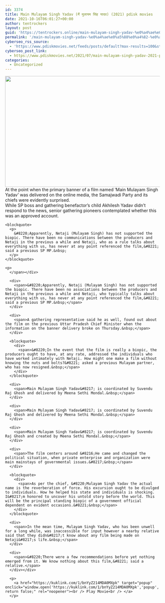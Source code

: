 ```yaml
---
id: 3374
title: Main Mulayam Singh Yadav (मैं मुलायम सिंह यादव) (2021) pdisk movies
date: 2021-10-16T06:01:27+00:00
author: tentrockers
layout: post
guid: 'https://tentrockers.online/main-mulayam-singh-yadav-%e0%a4%ae%e0%a5%88%e0%a4%82-%e0%a4%ae%e0%a5%81%e0%a4%b2%e0%a4%be%e0%a4%af%e0%a4%ae-%e0%a4%b8%e0%a4%bf%e0%a4%82%e0%a4%b9-%e0%a4%af%e0%a4%be%e0%a4%a6%e0%a4%b5-2021-pdisk-mov/'
permalink: '/main-mulayam-singh-yadav-%e0%a4%ae%e0%a5%88%e0%a4%82-%e0%a4%ae%e0%a5%81%e0%a4%b2%e0%a4%be%e0%a4%af%e0%a4%ae-%e0%a4%b8%e0%a4%bf%e0%a4%82%e0%a4%b9-%e0%a4%af%e0%a4%be%e0%a4%a6%e0%a4%b5-2021-pdisk-mov/'
cyberseo_rss_source:
  - 'https://www.pdiskmovies.net/feeds/posts/default?max-results=100&start-index=1201'
cyberseo_post_link:
  - https://www.pdiskmovies.net/2021/07/main-mulayam-singh-yadav-2021-pdisk.html
categories:
  - Uncategorized
---
```

<div class="separator">
  <a href="https://1.bp.blogspot.com/-qcbGo40KnLk/YPLzcDtkDUI/AAAAAAAAZcw/KN_ygIgCISU8FaVuzoK9XXzZUEj6rsEAwCLcBGAsYHQ/s1280/Main%2BMulayam%2BSingh%2BYadav%2B%2528%25E0%25A4%25AE%25E0%25A5%2588%25E0%25A4%2582%2B%25E0%25A4%25AE%25E0%25A5%2581%25E0%25A4%25B2%25E0%25A4%25BE%25E0%25A4%25AF%25E0%25A4%25AE%2B%25E0%25A4%25B8%25E0%25A4%25BF%25E0%25A4%2582%25E0%25A4%25B9%2B%25E0%25A4%25AF%25E0%25A4%25BE%25E0%25A4%25A6%25E0%25A4%25B5%2529%2B%25282021%2529%2Bpdisk%2Bmovies.jpg"><img loading="lazy" border="0" data-original-height="720" data-original-width="1280" height="360" src="https://1.bp.blogspot.com/-qcbGo40KnLk/YPLzcDtkDUI/AAAAAAAAZcw/KN_ygIgCISU8FaVuzoK9XXzZUEj6rsEAwCLcBGAsYHQ/w640-h360/Main%2BMulayam%2BSingh%2BYadav%2B%2528%25E0%25A4%25AE%25E0%25A5%2588%25E0%25A4%2582%2B%25E0%25A4%25AE%25E0%25A5%2581%25E0%25A4%25B2%25E0%25A4%25BE%25E0%25A4%25AF%25E0%25A4%25AE%2B%25E0%25A4%25B8%25E0%25A4%25BF%25E0%25A4%2582%25E0%25A4%25B9%2B%25E0%25A4%25AF%25E0%25A4%25BE%25E0%25A4%25A6%25E0%25A4%25B5%2529%2B%25282021%2529%2Bpdisk%2Bmovies.jpg" width="640" /></a>
</div>

<div>
  <div>
    <span>At the point when the primary banner of a film named &#8216;Main Mulayam Singh Yadav&#8217; was delivered on the online media, the Samajwadi Party and its chiefs were evidently surprised.&nbsp;</span>
  </div>
  
  <div>
    <span>While SP boss and gathering benefactor&#8217;s child Akhilesh Yadav didn&#8217;t respond to the news, senior gathering pioneers contemplated whether this was an approved account.&nbsp;</span>
  </div>
  
  <div>
    <span></p> 
    
    <blockquote>
      <p>
        &#8220;Apparently, Netaji (Mulayam Singh) has not supported the biopic. There have been no communications between the producers and Netaji in the previous a while and Netaji, who as a rule talks about everything with us, has never at any point referenced the film,&#8221; said a previous SP MP.&nbsp;
      </p>
    </blockquote>
    
    <p>
      </span></div> 
      
      <div>
        <span>&#8220;Apparently, Netaji (Mulayam Singh) has not supported the biopic. There have been no associations between the producers and Netaji in the previous a while and Netaji, who typically talks about everything with us, has never at any point referenced the film,&#8221; said a previous SP MP.&nbsp;</span>
      </div>
      
      <div>
        <span>A gathering representative said he as well, found out about the film on the previous Uttar Pradesh Chief Minister when the information on the banner delivery broke on Thursday.&nbsp;</span>
      </div>
      
      <blockquote>
        <div>
          <span>&#8220;In the event that the film is really a biopic, the producers ought to have, at any rate, addressed the individuals who have worked intimately with Netaji. How might one make a film without knowing the nuts and bolts?&#8221; asked a previous Mulayam partner, who has now resigned.&nbsp;</span>
        </div>
      </blockquote>
      
      <div>
        <span>Main Mulayam Singh Yadav&#8217; is coordinated by Suvendu Raj Ghosh and delivered by Meena Sethi Mondal.&nbsp;</span>
      </div>
      
      <div>
        <span>Main Mulayam Singh Yadav&#8217; is coordinated by Suvendu Raj Ghosh and delivered by Meena Sethi Mondal.&nbsp;</span>
      </div>
      
      <div>
        <span>Main Mulayam Singh Yadav&#8217; is coordinated by Suvendu Raj Ghosh and created by Meena Sethi Mondal.&nbsp;</span>
      </div>
      
      <div>
        <span>The film centers around &#8216;He came and changed the political situation, when private enterprise and organization were main mainstays of governmental issues.&#8217;&nbsp;</span>
      </div>
      
      <blockquote>
        <div>
          <span>As per the chief, &#8220;Mulayam Singh Yadav the actual name is the reverberation of force. His excursion ought to be divulged to individuals. How he helped his state and individuals is shocking. I&#8217;m honored to uncover his untold story before the world. This will be the principal standing biopic of a government official dependent on evident occasions.&#8221;&nbsp;</span>
        </div>
      </blockquote>
      
      <div>
        <span>In the mean time, Mulayam Singh Yadav, who has been unwell for a long while, was inaccessible for input however a nearby relative said that they didn&#8217;t know about any film being made on Netaji&#8217;s life.&nbsp;</span>
      </div>
      
      <div>
        <span>&#8220;There were a few recommendations before yet nothing emerged from it. We know nothing about this film,&#8221; said a relative.</span>
      </div></div> 
      
      <p>
        <a href="https://kuklink.com/1/bnYyZ214MDA0MXpk" target="popup" onclick="window.open('https://kuklink.com/1/bnYyZ214MDA0MXpk','popup','width=600,height=600'); return false;" rel="noopener"><br /> Play Movie<br /> </a>
      </p>